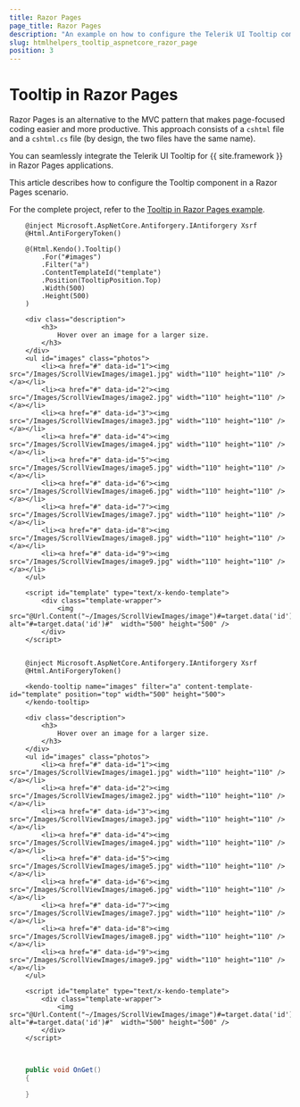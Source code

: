 ```yaml
---
title: Razor Pages
page_title: Razor Pages
description: "An example on how to configure the Telerik UI Tooltip component for {{ site.framework }} in a Razor Page."
slug: htmlhelpers_tooltip_aspnetcore_razor_page
position: 3
---
```


# Tooltip in Razor Pages

Razor Pages is an alternative to the MVC pattern that makes page-focused coding easier and more productive. This approach consists of a `cshtml` file and a `cshtml.cs` file (by design, the two files have the same name). 

You can seamlessly integrate the Telerik UI Tooltip for {{ site.framework }} in Razor Pages applications.

This article describes how to configure the Tooltip component in a Razor Pages scenario.

For the complete project, refer to the [Tooltip in Razor Pages example](https://github.com/telerik/ui-for-aspnet-core-examples/blob/master/Telerik.Examples.RazorPages/Telerik.Examples.RazorPages/Pages/Tooltip/TooltipIndex.cshtml).

```HtmlHelper
    @inject Microsoft.AspNetCore.Antiforgery.IAntiforgery Xsrf
    @Html.AntiForgeryToken()

    @(Html.Kendo().Tooltip()
        .For("#images")
        .Filter("a")
        .ContentTemplateId("template")
        .Position(TooltipPosition.Top)
        .Width(500)
        .Height(500)
    )

    <div class="description">
        <h3>
            Hover over an image for a larger size.
        </h3>
    </div>
    <ul id="images" class="photos">
        <li><a href="#" data-id="1"><img src="/Images/ScrollViewImages/image1.jpg" width="110" height="110" /></a></li>
        <li><a href="#" data-id="2"><img src="/Images/ScrollViewImages/image2.jpg" width="110" height="110" /></a></li>
        <li><a href="#" data-id="3"><img src="/Images/ScrollViewImages/image3.jpg" width="110" height="110" /></a></li>
        <li><a href="#" data-id="4"><img src="/Images/ScrollViewImages/image4.jpg" width="110" height="110" /></a></li>
        <li><a href="#" data-id="5"><img src="/Images/ScrollViewImages/image5.jpg" width="110" height="110" /></a></li>
        <li><a href="#" data-id="6"><img src="/Images/ScrollViewImages/image6.jpg" width="110" height="110" /></a></li>
        <li><a href="#" data-id="7"><img src="/Images/ScrollViewImages/image7.jpg" width="110" height="110" /></a></li>
        <li><a href="#" data-id="8"><img src="/Images/ScrollViewImages/image8.jpg" width="110" height="110" /></a></li>
        <li><a href="#" data-id="9"><img src="/Images/ScrollViewImages/image9.jpg" width="110" height="110" /></a></li>
    </ul>

    <script id="template" type="text/x-kendo-template">
        <div class="template-wrapper">
            <img src="@Url.Content("~/Images/ScrollViewImages/image")#=target.data('id')#.jpg" alt="#=target.data('id')#"  width="500" height="500" />
        </div>
    </script>
	
```
```TagHelper
    @inject Microsoft.AspNetCore.Antiforgery.IAntiforgery Xsrf
    @Html.AntiForgeryToken()

    <kendo-tooltip name="images" filter="a" content-template-id="template" position="top" width="500" height="500">
    </kendo-tooltip>

    <div class="description">
        <h3>
            Hover over an image for a larger size.
        </h3>
    </div>
    <ul id="images" class="photos">
        <li><a href="#" data-id="1"><img src="/Images/ScrollViewImages/image1.jpg" width="110" height="110" /></a></li>
        <li><a href="#" data-id="2"><img src="/Images/ScrollViewImages/image2.jpg" width="110" height="110" /></a></li>
        <li><a href="#" data-id="3"><img src="/Images/ScrollViewImages/image3.jpg" width="110" height="110" /></a></li>
        <li><a href="#" data-id="4"><img src="/Images/ScrollViewImages/image4.jpg" width="110" height="110" /></a></li>
        <li><a href="#" data-id="5"><img src="/Images/ScrollViewImages/image5.jpg" width="110" height="110" /></a></li>
        <li><a href="#" data-id="6"><img src="/Images/ScrollViewImages/image6.jpg" width="110" height="110" /></a></li>
        <li><a href="#" data-id="7"><img src="/Images/ScrollViewImages/image7.jpg" width="110" height="110" /></a></li>
        <li><a href="#" data-id="8"><img src="/Images/ScrollViewImages/image8.jpg" width="110" height="110" /></a></li>
        <li><a href="#" data-id="9"><img src="/Images/ScrollViewImages/image9.jpg" width="110" height="110" /></a></li>
    </ul>

    <script id="template" type="text/x-kendo-template">
        <div class="template-wrapper">
            <img src="@Url.Content("~/Images/ScrollViewImages/image")#=target.data('id')#.jpg" alt="#=target.data('id')#"  width="500" height="500" />
        </div>
    </script>
	
```
```C# PageModel
	
    public void OnGet()
    {

    }
    
```

